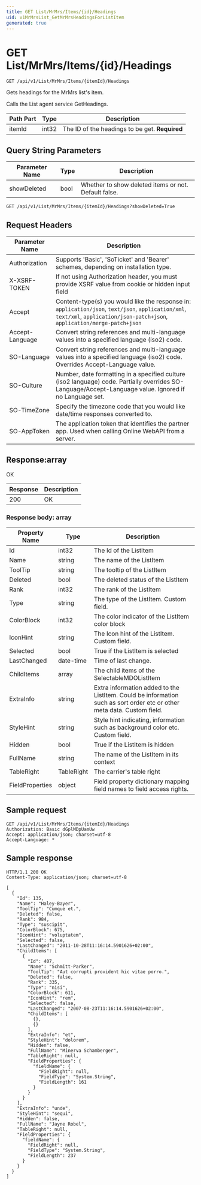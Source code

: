 ```yaml
---
title: GET List/MrMrs/Items/{id}/Headings
uid: v1MrMrsList_GetMrMrsHeadingsForListItem
generated: true
---
```


# GET List/MrMrs/Items/{id}/Headings

```http
GET /api/v1/List/MrMrs/Items/{itemId}/Headings
```

Gets headings for the MrMrs list's item.


Calls the List agent service GetHeadings.





| Path Part | Type | Description |
|-----------|------|-------------|
| itemId | int32 | The ID of the headings to be get. **Required** |


## Query String Parameters

| Parameter Name | Type |  Description |
|----------------|------|--------------|
| showDeleted | bool |  Whether to show deleted items or not. Default false. |

```http
GET /api/v1/List/MrMrs/Items/{itemId}/Headings?showDeleted=True
```


## Request Headers

| Parameter Name | Description |
|----------------|-------------|
| Authorization  | Supports 'Basic', 'SoTicket' and 'Bearer' schemes, depending on installation type. |
| X-XSRF-TOKEN   | If not using Authorization header, you must provide XSRF value from cookie or hidden input field |
| Accept         | Content-type(s) you would like the response in: `application/json`, `text/json`, `application/xml`, `text/xml`, `application/json-patch+json`, `application/merge-patch+json` |
| Accept-Language | Convert string references and multi-language values into a specified language (iso2) code. |
| SO-Language | Convert string references and multi-language values into a specified language (iso2) code. Overrides Accept-Language value. |
| SO-Culture | Number, date formatting in a specified culture (iso2 language) code. Partially overrides SO-Language/Accept-Language value. Ignored if no Language set. |
| SO-TimeZone | Specify the timezone code that you would like date/time responses converted to. |
| SO-AppToken | The application token that identifies the partner app. Used when calling Online WebAPI from a server. |


## Response:array

OK

| Response | Description |
|----------------|-------------|
| 200 | OK |

### Response body: array

| Property Name | Type |  Description |
|----------------|------|--------------|
| Id | int32 | The Id of the ListItem |
| Name | string | The name of the ListItem |
| ToolTip | string | The tooltip of the ListItem |
| Deleted | bool | The deleted status of the ListItem |
| Rank | int32 | The rank of the ListItem |
| Type | string | The type of the ListItem. Custom field. |
| ColorBlock | int32 | The color indicator of the ListItem color block |
| IconHint | string | The Icon hint of the ListItem. Custom field. |
| Selected | bool | True if the ListItem is selected |
| LastChanged | date-time | Time of last change. |
| ChildItems | array | The child items of the SelectableMDOListItem |
| ExtraInfo | string | Extra information added to the ListItem. Could be information such as sort order etc or other meta data. Custom field. |
| StyleHint | string | Style hint indicating, information such as background color etc. Custom field. |
| Hidden | bool | True if the ListItem is hidden |
| FullName | string | The name of the ListItem in its context |
| TableRight | TableRight | The carrier's table right |
| FieldProperties | object | Field property dictionary mapping field names to field access rights. |

## Sample request

```http!
GET /api/v1/List/MrMrs/Items/{itemId}/Headings
Authorization: Basic dGplMDpUamUw
Accept: application/json; charset=utf-8
Accept-Language: *
```

## Sample response

```http_
HTTP/1.1 200 OK
Content-Type: application/json; charset=utf-8

[
  {
    "Id": 135,
    "Name": "Haley-Bayer",
    "ToolTip": "Cumque et.",
    "Deleted": false,
    "Rank": 984,
    "Type": "suscipit",
    "ColorBlock": 675,
    "IconHint": "voluptatem",
    "Selected": false,
    "LastChanged": "2011-10-28T11:16:14.5901626+02:00",
    "ChildItems": [
      {
        "Id": 407,
        "Name": "Schmitt-Parker",
        "ToolTip": "Aut corrupti provident hic vitae porro.",
        "Deleted": false,
        "Rank": 335,
        "Type": "nisi",
        "ColorBlock": 611,
        "IconHint": "rem",
        "Selected": false,
        "LastChanged": "2007-08-23T11:16:14.5901626+02:00",
        "ChildItems": [
          {},
          {}
        ],
        "ExtraInfo": "et",
        "StyleHint": "dolorem",
        "Hidden": false,
        "FullName": "Minerva Schamberger",
        "TableRight": null,
        "FieldProperties": {
          "fieldName": {
            "FieldRight": null,
            "FieldType": "System.String",
            "FieldLength": 161
          }
        }
      }
    ],
    "ExtraInfo": "unde",
    "StyleHint": "sequi",
    "Hidden": false,
    "FullName": "Jayne Robel",
    "TableRight": null,
    "FieldProperties": {
      "fieldName": {
        "FieldRight": null,
        "FieldType": "System.String",
        "FieldLength": 237
      }
    }
  }
]
```